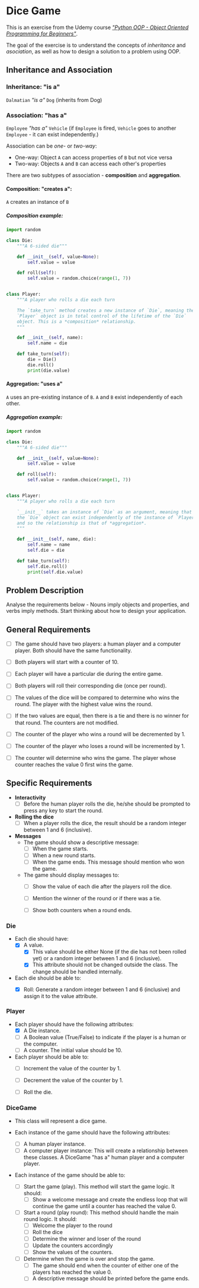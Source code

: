 # Dice Game


This is an exercise from the Udemy course
[*"Python OOP - Object Oriented Programming for
Beginners"*](https://www.udemy.com/course/python-object-oriented-programming-oop/learn/lecture/32919418#content).

The goal of the exercise is to understand the concepts of *inheritance*
and *asociation*, as well as how to design a solution to a problem
using OOP.


## Inheritance and Association

### Inheritance: "is a"

`Dalmatian` *"is a"* `Dog` (inherits from Dog)


### Association: "has a"

`Employee` *"has a"* `Vehicle` (if `Employee` is fired, `Vehicle` goes to
another `Employee` - it can exist independently.)

Association can be *one-* or *two-way*:

* One-way: Object `A` can access properties of `B` but not vice versa
* Two-way: Objects `A` and `B` can access each other's properties

There are two subtypes of association - **composition** and **aggregation**.


#### Composition: "creates a":

`A` creates an instance of `B`

##### Composition example:

```python
import random

class Die:
    """A 6-sided die"""

    def __init__(self, value=None):
        self.value = value

    def roll(self):
        self.value = random.choice(range(1, 7))


class Player:
    """A player who rolls a die each turn

    The `take_turn` method creates a new instance of `Die`, meaning the
    `Player` object is in total control of the lifetime of the `Die`
    object. This is a *composition* relationship.
    """

    def __init__(self, name):
        self.name = die

    def take_turn(self):
        die = Die()
        die.roll()
        print(die.value)

```


#### Aggregation: "uses a"

`A` uses an pre-existing instance of `B`. `A` and `B` exist independently
of each other.


##### Aggregation example:

```python
import random

class Die:
    """A 6-sided die"""

    def __init__(self, value=None):
        self.value = value

    def roll(self):
        self.value = random.choice(range(1, 7))


class Player:
    """A player who rolls a die each turn

    `__init__` takes an instance of `Die` as an argument, meaning that
    the `Die` object can exist independently of the instance of `Player`,
    and so the relationship is that of *aggregation*.
    """

    def __init__(self, name, die):
        self.name = name
        self.die = die

    def take_turn(self):
        self.die.roll()
        print(self.die.value)

```


## Problem Description

Analyse the requirements below - Nouns imply objects and properties, and
verbs imply methods. Start thinking about how to design your application.


## General Requirements

- [ ] The game should have two players: a human player and a computer
      player. Both should have the same functionality.
- [ ] Both players will start with a counter of 10.
- [ ] Each player will have a particular die during the entire game.
- [ ] Both players will roll their corresponding die (once per round).
- [ ] The values of the dice will be compared to determine who wins the
      round. The player with the highest value wins the round.
- [ ] If the two values are equal, then there is a tie and there is no
      winner for that round. The counters are not modified.
- [ ] The counter of the player who wins a round will be decremented by 1.
- [ ] The counter of the player who loses a round will be incremented by 1.
- [ ] The counter will determine who wins the game. The player whose
      counter reaches the value 0 first wins the game.


## Specific Requirements

* **Interactivity**
    - [ ] Before the human player rolls the die, he/she should be prompted
          to press any key to start the round.

* **Rolling the dice**
    - [ ] When a player rolls the dice, the result should be a random
          integer between 1 and 6 (inclusive).

* **Messages**
    * The game should show a descriptive message:
        - [ ] When the game starts.
        - [ ] When a new round starts.
        - [ ] When the game ends. This message should mention who won the game.
    * The game should display messages to:
        - [ ] Show the value of each die after the players roll the dice.
        - [ ] Mention the winner of the round or if there was a tie.
        - [ ] Show both counters when a round ends.


### Die

* Each die should have:
    - [x] A value.
        - [x] This value should be either None (if the die has not been
              rolled yet) or a random integer between 1 and 6 (inclusive).
        - [x] This attribute should not be changed outside the class. The
              change should be handled internally.

* Each die should be able to:
    - [x] Roll: Generate a random integer between 1 and 6 (inclusive)
          and assign it to the value attribute.


### Player

* Each player should have the following attributes:
    - [x] A Die instance.
    - [ ] A Boolean value (True/False) to indicate if the player is a
          human or the computer.
    - [ ] A counter. The initial value should be 10.

* Each player should be able to:
    - [ ] Increment the value of the counter by 1.
    - [ ] Decrement the value of the counter by 1.
    - [ ] Roll the die.


### DiceGame

* This class will represent a dice game.

* Each instance of the game should have the following attributes:
    - [ ] A human player instance.
    - [ ] A computer player instance: This will create a relationship
          between these classes. A DiceGame "has a" human player and a
          computer player.

* Each instance of the game should be able to:
    - [ ] Start the game (play). This method will start the game
          logic. It should:
        - [ ] Show a welcome message and create the endless loop that
              will continue the game until a counter has reached the value 0.
    - [ ] Start a round (play round): This method should handle the main
          round logic. It should:
        - [ ] Welcome the player to the round
        - [ ] Roll the dice
        - [ ] Determine the winner and loser of the round
        - [ ] Update the counters accordingly
        - [ ] Show the values of the counters.
    - [ ] Determine when the game is over and stop the game.
        - [ ] The game should end when the counter of either one of
              the players has reached the value 0.
        - [ ] A descriptive message should be printed before the game ends.
